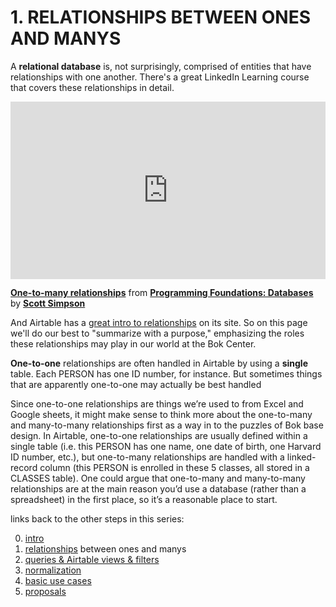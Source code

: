 # 1. RELATIONSHIPS BETWEEN ONES AND MANYS

A **relational database** is, not surprisingly, comprised of entities that have relationships with one another. There's a great LinkedIn Learning course that covers these relationships in detail.

<div style="position:relative;height:0;padding-bottom:56.25%"><iframe width="640" height="360" src="https://www.linkedin.com/learning/embed/programming-foundations-databases-2/one-to-many-relationships-2?claim=AQHK5Wq_ZMJeJQAAAXU2hXK928fxu-r4WFuthSXbfJ2DzaleZmG1GKGE5ElaQQHyMz2T8G4PaFHejjtjzC17iQd1RmnSnAos3spuuB_0ho2KdJ5cn5zU-Cf5QFt9UorjVlbOv1lrttoywPYO4vr19xaAwlZSioVjZyoNfE2jpvw7HD8nHHGKeYCCXlkO5GONJC2zp8Aj3iK-Il8hgZy026mY3hrWJc05DO8LMAtV8I5mUTXfCRSk7d67A14BjDw7Tl9zhKaYLBU137KtPzi76wjwIo16HqRAJN1x8FN7Czorm1-aoFDfP5bLLEiXY44NWr1186esC8hX4yLOUrYiifDwCEoFI3w_Q-LEAT7P56ThSnzwCrwqfGBcyanYrL52nAOIbL-Mh2-Rs2x1Gzvw6Ia5YjBE4r1Gj9NpWlXA2h6opEKw5nCvcruEulCChs9ncz0l0ub9vkyZjPhBELipSt-cQRiOEzM_5kcedmp4zIK3kfR5DjzpANIj1Mjvt749znh9BoaethMsw-VgBbpEYkHYX1-eWrqi0Hu_jiGIOsN236maMsufH2OMHrGLEyTmTTH58AmuC5OFcx-Tf70N0xg8EPIe3YdXqFXW3tXA6aftyg8FNdGhRrSjyM2DmlwhoMbQ56-bXRI9OmEhFqjeT7EkChUNNepTGDYkPJPZu8p-Gk9im8q2tvmFGz90k6zgle7DU11eTT255yxh2_ttiLba_lHlqrGNLxVfdoVrVbtjOQTM" mozallowfullscreen="true" webkitallowfullscreen="true" allowfullscreen="true" frameborder="0" style="position:absolute;width:100%;height:100%;left:0"></iframe></div><p><strong><a href="https://www.linkedin.com/learning/programming-foundations-databases-2/one-to-many-relationships-2?trk=embed_lil">One-to-many relationships</a></strong> from <strong><a href="https://www.linkedin.com/learning/programming-foundations-databases-2?trk=embed_lil">Programming Foundations: Databases</a></strong> by <strong><a href="https://www.linkedin.com/learning/instructors/scott-simpson?trk=embed_lil">Scott Simpson</a></strong></p>

And Airtable has a [great intro to relationships](https://support.airtable.com/hc/en-us/articles/218734758-Airtable-s-guide-to-many-to-many-relationships) on its site. So on this page we'll do our best to "summarize with a purpose," emphasizing the roles these relationships may play in our world at the Bok Center.

**One-to-one** relationships are often handled in Airtable by using a **single** table. Each PERSON has one ID number, for instance. But sometimes things that are apparently one-to-one may actually be best handled

Since one-to-one relationships are things we’re used to from Excel and Google sheets, it might make sense to think more about the one-to-many and many-to-many relationships first as a way in to the puzzles of Bok base design.
In Airtable, one-to-one relationships are usually defined within a single table (i.e. this PERSON has one name, one date of birth, one Harvard ID number, etc.), but one-to-many relationships are handled with a linked-record column (this PERSON is enrolled in these 5 classes, all stored in a CLASSES table). One could argue that one-to-many and many-to-many relationships are at the main reason you’d use a database (rather than a spreadsheet) in the first place, so it’s a reasonable place to start.

links back to the other steps in this series:

0. [intro](/simple/labs/airtable-lab/bok-and-airtable-00-intro)
1. [relationships](/simple/labs/airtable-lab/bok-and-airtable-01-relationships) between ones and manys
2. [queries & Airtable views & filters](/simple/labs/airtable-lab/bok-and-airtable-02-queries-and-views-and-filters)
3. [normalization](/simple/labs/airtable-lab/bok-and-airtable-03-normalization)
4. [basic use cases](/simple/labs/airtable-lab/bok-and-airtable-04-basic-use-cases)
5. [proposals](/simple/labs/airtable-lab/bok-and-airtable-05-proposals)

